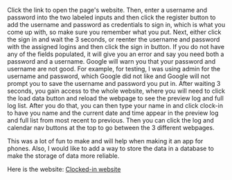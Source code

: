 Click the link to open the page's website. Then, enter a username and password into the two labeled inputs and then click the register button to add the username and password as credentials to sign in, which is what you come up with, so make sure you remember what you put. Next, either click the sign in and wait the 3 seconds, or reenter the username and password with the assigned logins and then click the sign in button. If you do not have any of the fields populated, it will give you an error and say you need both a password and a username. 
Google will warn you that your password and username are not good. For example, for testing, I was using admin for the username and password, which Google did not like and Google will not prompt you to save the username and password you put in.
After waiting 3 seconds, you gain access to the whole website, where you will need to click the load data button and reload the webpage to see the preview log and full log list. After you do that, you can then type your name in and click clock-in to have you name and the current date and time appear in the preview log and full list from most recent to previous. Then you can click the log and calendar nav buttons at the top to go between the 3 different webpages.

This was a lot of fun to make and will help when making it an app for phones. Also, I would like to add a way to store the data in a database to make the storage of data more reliable.


Here is the website: [Clocked-in website](https://wisewarwolf.github.io/Final-Project/index.html)
